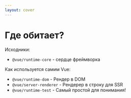 ```yaml
---
layout: cover
---
```


# Где обитает?

Исходники:
- `@vue/runtime-core` - сердце фреймворка

<v-click>

Как используется самим Vue:

</v-click>

<v-clicks at="1">

- `@vue/runtime-dom` - Рендер в DOM
- `@vue/server-renderer` - Рендерер в строку для SSR
- `@vue/runtime-test` - Самый простой для понимания!

</v-clicks>



